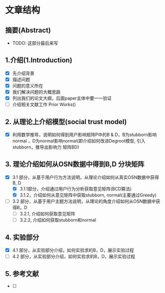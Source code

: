 # 文章结构
## 摘要(Abstract)

- TODO: 这部分最后来写

## 1.介绍(1.Introduction)

- [x] 先介绍背景
- [x] 描述问题
- [x] 问题的意义所在
- [x] 我们解决问题的大概思路
- [x] 列出我们的论文大纲，后面paper主体中要一一验证
- [ ] 介绍相关文献工作 Prior Works()

## 2. 从理论上介绍模型(social trust model)

- [x] 利用数学推导，说明如何得到用户影响矩阵P中的B & D，B为stubborn影响normal
  ，D为normal影响normal(即介绍如何改进Degroot模型, 引入stubborn，推导出影响力
  矩阵BD)

## 3. 理论介绍如何从OSN数据中得到B,D 分块矩阵

- [x] 3.1 部分，从基于用户行为方法说明，从理论介绍如何从真实OSN数据中获得B, D
  - [x] 3.1.1部分，介绍通过用户行为分析获取意见矩阵(BCD算法)
  - [x] 3.1.2，介绍如何从意见矩阵中获取stubborn, normal(主要通过Greedy)
- [ ] 3.2 部分，从基于用户主题方法说明，从理论的角度介绍如何从OSN数据中获得B，D
  - [ ] 3.2.1, 介绍如何获取意见矩阵
  - [ ] 3.2.2, 介绍如何获取stubborn和normal

## 4. 实验部分

- [x] 4.1 部分，从实验部分介绍，如何实验求的B，D，展示实验过程
- [ ] 4.2 部分，从实验部分介绍，如何实验求的B，D，展示实验过程

## 5. 参考文献

- [ ] 
